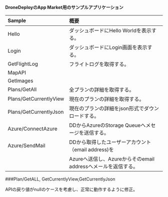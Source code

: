 **DroneDeployのApp Market用のサンプルアプリケーション** 
  
| Sample        | 概要           |
| :------------- |:-------------|
|Hello      |ダッシュボードにHello Worldを表示する。 |
|Login      |ダッシュボードにLogin画面を表示する。      |
|GetFlightLog |フライトログを取得する。      |
|MapAPI||
|GetImages||    
|Plans/GetAll|全プランの詳細を取得する。| 
|Plans/GetCurrentlyView|現在のプランの詳細を取得する。
|Plans/GetCurrentlyJson|現在のプランの詳細をjson形式でダウンロードする。|   
|Azure/ConnectAzure|DDからAzureのStorage Queueへメセージを送信する。|  
|Azure/SendMail|DDから取得したユーザーアカウント（email address)を　|　
|              |Azureへ送信し、Azureからそのemail addressへメールを返信する。|　　　　　　　　　　
   
###Plan/GetALL, GetCurrentlyView,GetCurrentlyJson  

APIの戻り値がnullのケースを考慮し、正常に動作するように修正。

